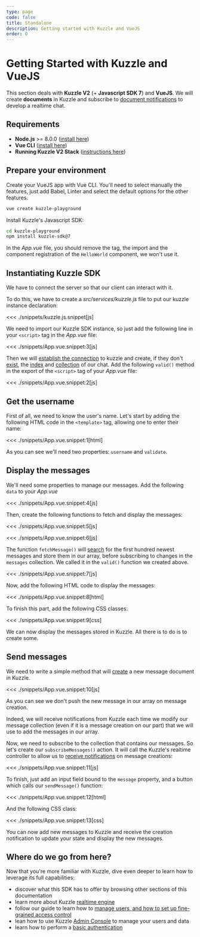 ```yaml
---
type: page
code: false
title: Standalone
description: Getting started with Kuzzle and VueJS
order: 0
---
```



# Getting Started with Kuzzle and VueJS

This section deals with **Kuzzle V2** (+ **Javascript SDK 7**) and **VueJS**. We will create **documents** in Kuzzle and subscribe to [document notifications](/essentials/realtime-notifications/#document-messages) to develop a realtime chat.


## Requirements

- **Node.js** >= 8.0.0 ([install here](https://nodejs.org/en/download/))
- **Vue CLI** ([install here](https://cli.vuejs.org/guide/installation.html))
- **Running Kuzzle V2 Stack** ([instructions here](/core/2/guides/getting-started/running-kuzzle))

## Prepare your environment

Create your VueJS app with Vue CLI. You'll need to select manually the features,
just add Babel, Linter and select the default options for the other features. 
```bash
vue create kuzzle-playground
```

Install Kuzzle's Javascript SDK: 
```bash
cd kuzzle-playground
npm install kuzzle-sdk@7
```

In the _App.vue_ file, you should remove the tag, the import and the component registration of the `HelloWorld` component, we won't use it.

## Instantiating Kuzzle SDK

We have to connect the server so that our client can interact with it.

To do this, we have to create a _src/services/kuzzle.js_ file to put our kuzzle instance declaration:

<<< ./snippets/kuzzle.js.snippet[js]

We need to import our Kuzzle SDK instance, so just add the following line in your `<script>` tag in the _App.vue_ file: 

<<< ./snippets/App.vue.snippet:3[js]

Then we will [establish the connection](/core-classes/kuzzle/connect) to kuzzle and create, if they don't [exist](/controllers/index/exists/), the [index](/controllers/index/create) and [collection](/controllers/collection/create) of our chat. 
Add the following `valid()` method in the export of the `<script>` tag of your _App.vue_ file:

<<< ./snippets/App.vue.snippet:2[js]

## Get the username
First of all, we need to know the user's name. Let's start by adding the following HTML code in the `<template>` tag, allowing one to enter their name:

<<< ./snippets/App.vue.snippet:1[html]

As you can see we'll need two properties: `username` and `validate`.


## Display the messages

We'll need some properties to manage our messages. Add the following `data` to your _App.vue_

<<< ./snippets/App.vue.snippet:4[js]

Then, create the following functions to fetch and display the messages: 

<<< ./snippets/App.vue.snippet:5[js]

<<< ./snippets/App.vue.snippet:6[js]

The function `fetchMessage()` will [search](/controllers/document/search) for the first hundred newest messages and store them in our array, before subscribing to changes in the `messages` collection. We called it in the `valid()` function we created above.

<<< ./snippets/App.vue.snippet:7[js]

Now, add the following HTML code to display the messages:

<<< ./snippets/App.vue.snippet:8[html]

To finish this part, add the following CSS classes:

<<< ./snippets/App.vue.snippet:9[css]

We can now display the messages stored in Kuzzle. All there is to do is to create some.

## Send messages

We need to write a simple method that will [create](/controllers/document/create) a new message document in Kuzzle.

<<< ./snippets/App.vue.snippet:10[js]

As you can see we don't push the new message in our array on message creation.

Indeed, we will receive notifications from Kuzzle each time we modify our message collection (even if it is a message creation on our part) that we will use to add the messages in our array.

Now, we need to subscribe to the collection that contains our messages.
So let's create our `subscribeMessages()` action. It will call the Kuzzle's realtime controller to allow us to [receive notifications](/controllers/realtime/subscribe) on message creations:

<<< ./snippets/App.vue.snippet:11[js]

To finish, just add an input field bound to the `message` property, and a button which calls our `sendMessage()` function:

<<< ./snippets/App.vue.snippet:12[html]

And the following CSS class: 

<<< ./snippets/App.vue.snippet:13[css]

You can now add new messages to Kuzzle and receive the creation notification to update your state and display the new messages.

## Where do we go from here?

Now that you're more familiar with Kuzzle, dive even deeper to learn how to leverage its full capabilities:

- discover what this SDK has to offer by browsing other sections of this documentation
- learn more about Kuzzle [realtime engine](/core/2/guides/essentials/real-time)
- follow our guide to learn how to [manage users, and how to set up fine-grained access control](/core/2/guides/essentials/security)
- lean how to use Kuzzle [Admin Console](/core/2/guides/essentials/admin-console) to manage your users and data
- learn how to perform a [basic authentication](/controllers/auth/login)
